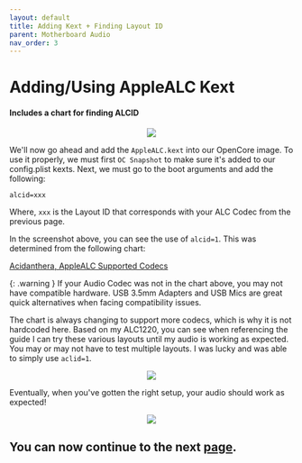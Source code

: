 ```yaml
---
layout: default
title: Adding Kext + Finding Layout ID
parent: Motherboard Audio
nav_order: 3
---
```


# Adding/Using AppleALC Kext
#### Includes a chart for finding ALCID

<p align="center">
  <img src="../../../assets/OpenCoreALCBootArg.png">
</p>

We'll now go ahead and add the ``AppleALC.kext`` into our OpenCore image. To use it properly, we must first ``OC Snapshot`` to make sure it's added to our config.plist kexts. Next, we must go to the boot arguments and add the following:

```
alcid=xxx
```
Where, ``xxx`` is the Layout ID that corresponds with your ALC Codec from the previous page.

In the screenshot above, you can see the use of ``alcid=1``. This was determined from the following chart:

[Acidanthera, AppleALC Supported Codecs](https://github.com/acidanthera/AppleALC/wiki/Supported-codecs)

{: .warning }
If your Audio Codec was not in the chart above, you may not have compatible hardware. USB 3.5mm Adapters and USB Mics are great quick alternatives when facing compatibility issues.

The chart is always changing to support more codecs, which is why it is not hardcoded here. Based on my ALC1220, you can see when referencing the guide I can try these various layouts until my audio is working as expected. You may or may not have to test multiple layouts. I was lucky and was able to simply use ``aclid=1``.

<p align="center">
  <img src="../../../assets/HWCheckALCReference.png">
</p>

Eventually, when you've gotten the right setup, your audio should work as expected!

<p align="center">
  <img src="../../../assets/macOSACLID.png">
</p>

## You can now continue to the next <a href="../04-FinalTouches">page</a>.
